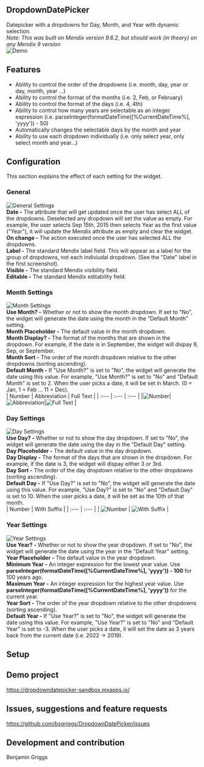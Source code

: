 ## DropdownDatePicker
Datepicker with a dropdowns for Day, Month, and Year with dynamic selection.  
*Note: This was built on Mendix version 9.6.2, but should work (in theory) on any Mendix 9 version*  
![Demo](https://github.com/bsgriggs/dropdowndatepicker/blob/media/month_full.png) 

## Features
- Ability to control the order of the dropdowns (i.e. month, day, year or day, month, year ...)
- Ability to control the format of the months (i.e. 2, Feb, or February)
- Ability to control the format of the days (i.e. 4, 4th)
- Ability to control how many years are selectable as an integer expression (i.e. parseInteger(formatDateTime([%CurrentDateTime%], 'yyyy')) - 50)
- Automatically changes the selectable days by the month and year
- Ability to use each dropdown individually (i.e. only select year, only select month and year...)

## Configuration
This section explains the effect of each setting for the widget.
  
### General
![General Settings](https://github.com/bsgriggs/dropdowndatepicker/blob/media/general_settings.png)  
**Date -** The attribute that will get updated once the user has select ALL of the dropdowns. Deselected any dropdown will set the value as empty. For example, the user selects Sep 15th, 2015 then selects Year as the first value ("Year"), it will update the Mendix attribute as empty and clear the widget.  
**On change -** The action executed once the user has selected ALL the dropdowns.  
**Label -** The standard Mendix label field. This will appear as a label for the group of dropdowns, not each indiviudal dropdown. (See the "Date" label in the first screenshot).  
**Visible -** The standard Mendix visibility field.  
**Editable -** The standard Mendix editability field.  
  
### Month Settings
![Month Settings](https://github.com/bsgriggs/dropdowndatepicker/blob/media/month_settings.png)  
**Use Month? -** Whether or not to show the month dropdown. If set to "No", the widget will generate the date using the month in the "Default Month" setting.  
**Month Placeholder -** The default value in the month dropdown.  
**Month Display? -** The format of the months that are shown in the dropdown. For example, if the date is in September, the widget will dispay 9, Sep, or September.  
**Month Sort -** The order of the month dropdown relative to the other dropdowns (sorting ascending).  
**Default Month -** If "Use Month?" is set to "No", the widget will generate the date using this value. For example, "Use Month?" is set to "No" and "Default Month" is set to 2. When the user picks a date, it will be set in March. (0 = Jan, 1 = Feb ... 11 = Dec).  
| Number | Abbreviation | Full Text |
| :---   | :---         | :---      |
|![Number](https://github.com/bsgriggs/dropdowndatepicker/blob/media/month_number.png)|![Abbreviation](https://github.com/bsgriggs/dropdowndatepicker/blob/media/month_abbr.png)|![Full Text](https://github.com/bsgriggs/dropdowndatepicker/blob/media/month_full.png)  |  
  
### Day Settings
![Day Settings](https://github.com/bsgriggs/dropdowndatepicker/blob/media/day_settings.png)  
**Use Day? -** Whether or not to show the day dropdown. If set to "No", the widget will generate the date using the day in the "Default Day" setting.  
**Day Placeholder -** The default value in the day dropdown.  
**Day Display -** The format of the days that are shown in the dropdown. For example, if the date is 3, the widget will dispay either 3 or 3rd.  
**Day Sort -** The order of the day dropdown relative to the other dropdowns (sorting ascending).  
**Default Day -** If "Use Day?" is set to "No", the widget will generate the date using this value. For example, "Use Day?" is set to "No" and "Default Day" is set to 10. When the user picks a date, it will be set as the 10th of that month.  
| Number | With Suffix |
| :---   | :---        |
| ![Number](https://github.com/bsgriggs/dropdowndatepicker/blob/media/day_num.png) | ![With Suffix](https://github.com/bsgriggs/dropdowndatepicker/blob/media/day_suffix.png) |  
  
### Year Settings
![Year Settings](https://github.com/bsgriggs/dropdowndatepicker/blob/media/year_settings.png)  
**Use Year? -** Whether or not to show the year dropdown. If set to "No", the widget will generate the date using the year in the "Default Year" setting.  
**Year Placeholder -** The default value in the year dropdown.  
**Minimum Year -** An integer expression for the lowest year value. Use **parseInteger(formatDateTime([%CurrentDateTime%], 'yyyy')) - 100** for 100 years ago.  
**Maximum Year -** An integer expression for the highest year value. Use **parseInteger(formatDateTime([%CurrentDateTime%], 'yyyy'))** for the current year.  
**Year Sort -** The order of the year dropdown relative to the other dropdowns (sorting ascending).  
**Default Year -** If "Use Year?" is set to "No", the widget will generate the date using this value. For example, "Use Year?" is set to "No" and "Default Year" is set to -3. When the user picks a date, it will set the date as 3 years back from the current date (i.e. 2022 -> 2019).  

## Setup

## Demo project
https://dropdowndatepicker-sandbox.mxapps.io/

## Issues, suggestions and feature requests
https://github.com/bsgriggs/DropdownDatePicker/issues

## Development and contribution
Benjamin Griggs
